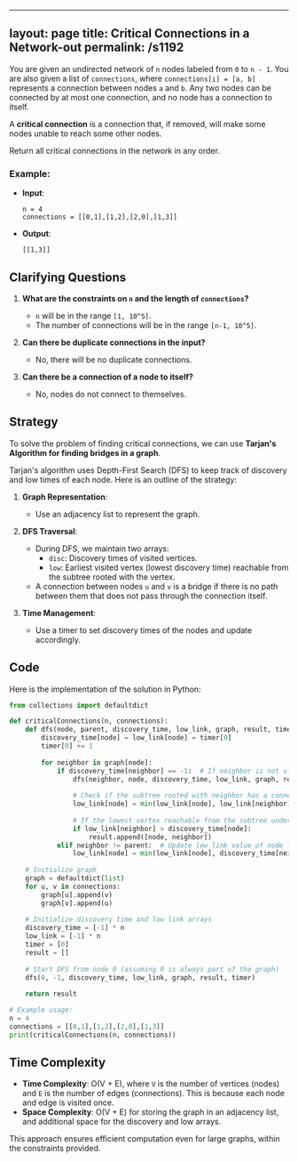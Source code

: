 
---
layout: page
title:  Critical Connections in a Network-out
permalink: /s1192
---

You are given an undirected network of `n` nodes labeled from `0` to `n - 1`. You are also given a list of `connections`, where `connections[i] = [a, b]` represents a connection between nodes `a` and `b`. Any two nodes can be connected by at most one connection, and no node has a connection to itself.

A **critical connection** is a connection that, if removed, will make some nodes unable to reach some other nodes.

Return all critical connections in the network in any order.

### Example:
- **Input**:
  ```
  n = 4
  connections = [[0,1],[1,2],[2,0],[1,3]]
  ```
- **Output**:
  ```
  [[1,3]]
  ```

## Clarifying Questions

1. **What are the constraints on `n` and the length of `connections`?**
   - `n` will be in the range `[1, 10^5]`.
   - The number of connections will be in the range `[n-1, 10^5]`.

2. **Can there be duplicate connections in the input?**
   - No, there will be no duplicate connections.

3. **Can there be a connection of a node to itself?**
   - No, nodes do not connect to themselves.

## Strategy

To solve the problem of finding critical connections, we can use **Tarjan's Algorithm for finding bridges in a graph**. 

Tarjan's algorithm uses Depth-First Search (DFS) to keep track of discovery and low times of each node. Here is an outline of the strategy:

1. **Graph Representation**:
   - Use an adjacency list to represent the graph.

2. **DFS Traversal**:
   - During DFS, we maintain two arrays:
     - `disc`: Discovery times of visited vertices.
     - `low`: Earliest visited vertex (lowest discovery time) reachable from the subtree rooted with the vertex.
   - A connection between nodes `u` and `v` is a bridge if there is no path between them that does not pass through the connection itself.

3. **Time Management**:
   - Use a timer to set discovery times of the nodes and update accordingly.

## Code

Here is the implementation of the solution in Python:

```python
from collections import defaultdict

def criticalConnections(n, connections):
    def dfs(node, parent, discovery_time, low_link, graph, result, timer):
        discovery_time[node] = low_link[node] = timer[0]
        timer[0] += 1
        
        for neighbor in graph[node]:
            if discovery_time[neighbor] == -1:  # If neighbor is not visited
                dfs(neighbor, node, discovery_time, low_link, graph, result, timer)
                
                # Check if the subtree rooted with neighbor has a connection back to one of ancestors of node
                low_link[node] = min(low_link[node], low_link[neighbor])
                
                # If the lowest vertex reachable from the subtree under neighbor is below node's discovery time, it's a bridge
                if low_link[neighbor] > discovery_time[node]:
                    result.append([node, neighbor])
            elif neighbor != parent:  # Update low_link value of node for parent function calls.
                low_link[node] = min(low_link[node], discovery_time[neighbor])
    
    # Initialize graph
    graph = defaultdict(list)
    for u, v in connections:
        graph[u].append(v)
        graph[v].append(u)
    
    # Initialize discovery time and low link arrays
    discovery_time = [-1] * n
    low_link = [-1] * n
    timer = [0]
    result = []
    
    # Start DFS from node 0 (assuming 0 is always part of the graph)
    dfs(0, -1, discovery_time, low_link, graph, result, timer)
    
    return result

# Example usage:
n = 4
connections = [[0,1],[1,2],[2,0],[1,3]]
print(criticalConnections(n, connections))
```

## Time Complexity
- **Time Complexity**: O(V + E), where `V` is the number of vertices (nodes) and `E` is the number of edges (connections). This is because each node and edge is visited once.
- **Space Complexity**: O(V + E) for storing the graph in an adjacency list, and additional space for the discovery and low arrays.

This approach ensures efficient computation even for large graphs, within the constraints provided.